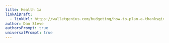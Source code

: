 ```yaml
---
title: Health 1a
linkAiDraft:
  - linkUrl: https://walletgenius.com/budgeting/how-to-plan-a-thanksgiving-menu-on-a-tight-budget/
author: Dan Steve
authorsPrompt: true
universalPrompt: true
---
```

